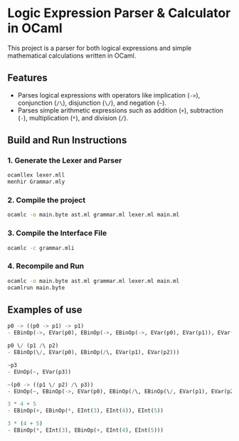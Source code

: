 # Logic Expression Parser & Calculator in OCaml  

This project is a parser for both logical expressions and simple mathematical calculations written in OCaml.  

## Features  
- Parses logical expressions with operators like implication (`->`), conjunction (`/\`), disjunction (`\/`), and negation (`~`).
- Parses simple arithmetic expressions such as addition (`+`), subtraction (`-`), multiplication (`*`), and division (`/`).

## Build and Run Instructions  

### 1. Generate the Lexer and Parser  
```sh
ocamllex lexer.mll
menhir Grammar.mly
```
### 2. Compile the project
```sh
ocamlc -o main.byte ast.ml grammar.ml lexer.ml main.ml
```
### 3. Compile the Interface File
```sh
ocamlc -c grammar.mli
```
### 4. Recompile and Run
```sh
ocamlc -o main.byte ast.ml grammar.ml lexer.ml main.ml
ocamlrun main.byte
```

## Examples of use

```py
p0 -> ((p0 -> p1) -> p1)
- EBinOp(->, EVar(p0), EBinOp(->, EBinOp(->, EVar(p0), EVar(p1)), EVar(p1)))

p0 \/ (p1 /\ p2)  
- EBinOp(\/, EVar(p0), EBinOp(/\, EVar(p1), EVar(p2)))

~p3
- EUnOp(~, EVar(p3))

~(p0 -> ((p1 \/ p2) /\ p3))
- EUnOp(~, EBinOp(->, EVar(p0), EBinOp(/\, EBinOp(\/, EVar(p1), EVar(p2)), EVar(p3))))

3 * 4 + 5
- EBinOp(+, EBinOp(*, EInt(3), EInt(4)), EInt(5))

3 * (4 + 5)
- EBinOp(*, EInt(3), EBinOp(+, EInt(4), EInt(5)))
```
